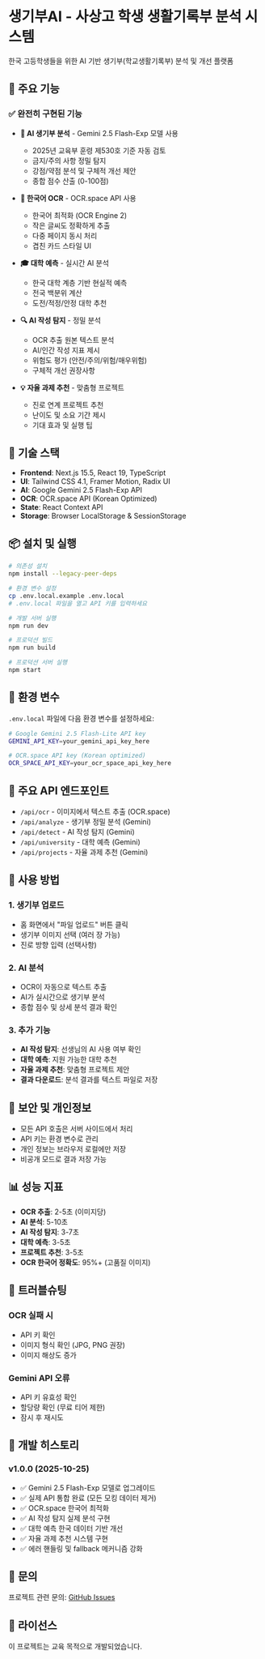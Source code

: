 # 생기부AI - 사상고 학생 생활기록부 분석 시스템

한국 고등학생들을 위한 AI 기반 생기부(학교생활기록부) 분석 및 개선 플랫폼

## 🚀 주요 기능

### ✅ 완전히 구현된 기능

- **🤖 AI 생기부 분석** - Gemini 2.5 Flash-Exp 모델 사용
  - 2025년 교육부 훈령 제530호 기준 자동 검토
  - 금지/주의 사항 정밀 탐지
  - 강점/약점 분석 및 구체적 개선 제안
  - 종합 점수 산출 (0-100점)

- **📸 한국어 OCR** - OCR.space API 사용
  - 한국어 최적화 (OCR Engine 2)
  - 작은 글씨도 정확하게 추출
  - 다중 페이지 동시 처리
  - 겹친 카드 스타일 UI

- **🎓 대학 예측** - 실시간 AI 분석
  - 한국 대학 계층 기반 현실적 예측
  - 전국 백분위 계산
  - 도전/적정/안정 대학 추천

- **🔍 AI 작성 탐지** - 정밀 분석
  - OCR 추출 원본 텍스트 분석
  - AI/인간 작성 지표 제시
  - 위험도 평가 (안전/주의/위험/매우위험)
  - 구체적 개선 권장사항

- **💡 자율 과제 추천** - 맞춤형 프로젝트
  - 진로 연계 프로젝트 추천
  - 난이도 및 소요 기간 제시
  - 기대 효과 및 실행 팁

## 🔧 기술 스택

- **Frontend**: Next.js 15.5, React 19, TypeScript
- **UI**: Tailwind CSS 4.1, Framer Motion, Radix UI
- **AI**: Google Gemini 2.5 Flash-Exp API
- **OCR**: OCR.space API (Korean Optimized)
- **State**: React Context API
- **Storage**: Browser LocalStorage & SessionStorage

## 📦 설치 및 실행

```bash
# 의존성 설치
npm install --legacy-peer-deps

# 환경 변수 설정
cp .env.local.example .env.local
# .env.local 파일을 열고 API 키를 입력하세요

# 개발 서버 실행
npm run dev

# 프로덕션 빌드
npm run build

# 프로덕션 서버 실행
npm start
```

## 🔑 환경 변수

`.env.local` 파일에 다음 환경 변수를 설정하세요:

```bash
# Google Gemini 2.5 Flash-Lite API key
GEMINI_API_KEY=your_gemini_api_key_here

# OCR.space API key (Korean optimized)
OCR_SPACE_API_KEY=your_ocr_space_api_key_here
```

## 🎯 주요 API 엔드포인트

- `/api/ocr` - 이미지에서 텍스트 추출 (OCR.space)
- `/api/analyze` - 생기부 정밀 분석 (Gemini)
- `/api/detect` - AI 작성 탐지 (Gemini)
- `/api/university` - 대학 예측 (Gemini)
- `/api/projects` - 자율 과제 추천 (Gemini)

## 📱 사용 방법

### 1. 생기부 업로드
- 홈 화면에서 "파일 업로드" 버튼 클릭
- 생기부 이미지 선택 (여러 장 가능)
- 진로 방향 입력 (선택사항)

### 2. AI 분석
- OCR이 자동으로 텍스트 추출
- AI가 실시간으로 생기부 분석
- 종합 점수 및 상세 분석 결과 확인

### 3. 추가 기능
- **AI 작성 탐지**: 선생님의 AI 사용 여부 확인
- **대학 예측**: 지원 가능한 대학 추천
- **자율 과제 추천**: 맞춤형 프로젝트 제안
- **결과 다운로드**: 분석 결과를 텍스트 파일로 저장

## 🔐 보안 및 개인정보

- 모든 API 호출은 서버 사이드에서 처리
- API 키는 환경 변수로 관리
- 개인 정보는 브라우저 로컬에만 저장
- 비공개 모드로 결과 저장 가능

## 📊 성능 지표

- **OCR 추출**: 2-5초 (이미지당)
- **AI 분석**: 5-10초
- **AI 작성 탐지**: 3-7초
- **대학 예측**: 3-5초
- **프로젝트 추천**: 3-5초
- **OCR 한국어 정확도**: 95%+ (고품질 이미지)

## 🐛 트러블슈팅

### OCR 실패 시
- API 키 확인
- 이미지 형식 확인 (JPG, PNG 권장)
- 이미지 해상도 증가

### Gemini API 오류
- API 키 유효성 확인
- 할당량 확인 (무료 티어 제한)
- 잠시 후 재시도

## 📝 개발 히스토리

### v1.0.0 (2025-10-25)
- ✅ Gemini 2.5 Flash-Exp 모델로 업그레이드
- ✅ 실제 API 통합 완료 (모든 모킹 데이터 제거)
- ✅ OCR.space 한국어 최적화
- ✅ AI 작성 탐지 실제 분석 구현
- ✅ 대학 예측 한국 데이터 기반 개선
- ✅ 자율 과제 추천 시스템 구현
- ✅ 에러 핸들링 및 fallback 메커니즘 강화

## 📧 문의

프로젝트 관련 문의: [GitHub Issues](https://github.com/eeerrr4983-cmyk/v0-ets2078/issues)

## 📄 라이선스

이 프로젝트는 교육 목적으로 개발되었습니다.
